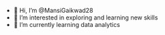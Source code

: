 - 👋 Hi, I’m @MansiGaikwad28
- 👀 I’m interested in exploring and learning new skills
- 🌱 I’m currently learning data analytics

<!---
MansiGaikwad28/MansiGaikwad28 is a ✨ special ✨ repository because its `README.md` (this file) appears on your GitHub profile.
You can click the Preview link to take a look at your changes.
--->
